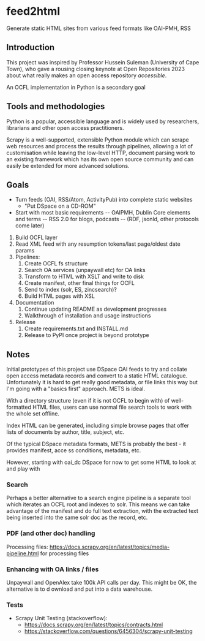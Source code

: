 # feed2html
Generate static HTML sites from various feed formats like OAI-PMH, RSS

## Introduction

This project was inspired by Professor Hussein Suleman (University of Cape Town), who gave a rousing closing keynote at Open Repositories 2023 about what really makes an open access repository *accessible*.

An OCFL implementation in Python is a secondary goal

## Tools and methodologies

Python is a popular, accessible language and is widely used by researchers, librarians and other open access practitioners.

Scrapy is a well-supported, extensible Python module which can scrape web resources and process the results through pipelines, allowing a lot of customisation while leaving the low-level HTTP, document parsing work to an existing framework which has its own open source community and can easily be extended for more advanced solutions.

## Goals

- Turn feeds (OAI, RSS/Atom, ActivityPub) into complete static websites
    - "Put DSpace on a CD-ROM"
- Start with most basic requirements
-- OAIPMH, Dublin Core elements and terms
-- RSS 2.0 for blogs, podcasts
-- (RDF, jsonld, other protocols come later)

1. Build OCFL layer
1. Read XML feed with any resumption tokens/last page/oldest date params
1. Pipelines:
   1. Create OCFL fs structure
   1. Search OA services (unpaywall etc) for OA links
   1. Transform to HTML with XSLT and write to disk
   1. Create manifest, other final things for OCFL
   1. Send to index (solr, ES, zincsearch)?
   1. Build HTML pages with XSL
1. Documentation
   1. Continue updating README as development progresses
   1. Walkthrough of installation and usage instructions
1. Release
   1. Create requirements.txt and INSTALL.md
   1. Release to PyPI once project is beyond prototype

## Notes

Initial prototypes of this project use DSpace OAI feeds to try and collate open access metadata records and convert to a static HTML catalogue. Unfortunately it is hard to get really good metadata, or file links this way but I'm going with a "basics first" approach. METS is ideal.

With a directory structure (even if it is not OCFL to begin with) of well-formatted HTML files, users can use normal file search tools to work with the whole set offline.

Index HTML can be generated, including simple browse pages that offer lists of documents by author, title, subject, etc.

Of the typical DSpace metadata formats, METS is probably the best - it provides manifest, acce
ss conditions, metadata, etc.

However, starting with oai_dc DSpace for now to get some HTML to look at and play with

### Search

Perhaps a better alternative to a search engine pipeline is a separate tool which iterates an OCFL root and indexes to solr. This means we can take advantage of the manifest and do full text extraction, with the extracted text being inserted into the same solr doc as the record, etc.

### PDF (and other doc) handling

Processing files: 
https://docs.scrapy.org/en/latest/topics/media-pipeline.html for processing files

### Enhancing with OA links / files

Unpaywall and OpenAlex take 100k API calls per day. This might be OK, the alternative is to d
ownload and put into a data warehouse.

### Tests

* Scrapy Unit Testing (stackoverflow):
    * https://docs.scrapy.org/en/latest/topics/contracts.html
    * https://stackoverflow.com/questions/6456304/scrapy-unit-testing
